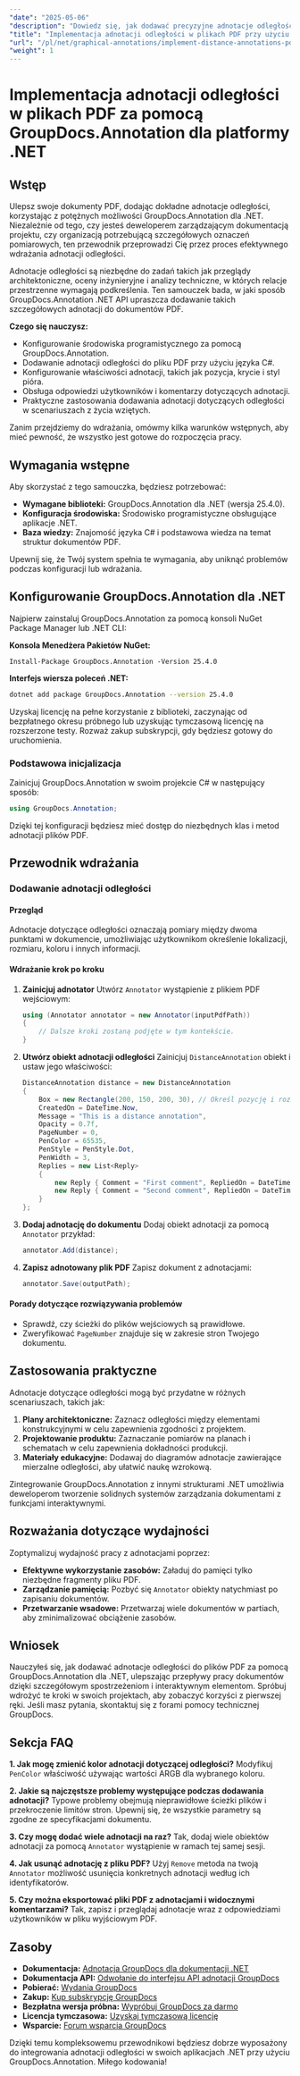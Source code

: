 ```yaml
---
"date": "2025-05-06"
"description": "Dowiedz się, jak dodawać precyzyjne adnotacje odległości do dokumentów PDF za pomocą GroupDocs.Annotation dla .NET. Ten przewodnik obejmuje konfigurację, ustawienia i praktyczne zastosowania."
"title": "Implementacja adnotacji odległości w plikach PDF przy użyciu GroupDocs.Annotation dla .NET"
"url": "/pl/net/graphical-annotations/implement-distance-annotations-pdfs-groupdocs-dotnet/"
"weight": 1
---
```


# Implementacja adnotacji odległości w plikach PDF za pomocą GroupDocs.Annotation dla platformy .NET

## Wstęp

Ulepsz swoje dokumenty PDF, dodając dokładne adnotacje odległości, korzystając z potężnych możliwości GroupDocs.Annotation dla .NET. Niezależnie od tego, czy jesteś deweloperem zarządzającym dokumentacją projektu, czy organizacją potrzebującą szczegółowych oznaczeń pomiarowych, ten przewodnik przeprowadzi Cię przez proces efektywnego wdrażania adnotacji odległości.

Adnotacje odległości są niezbędne do zadań takich jak przeglądy architektoniczne, oceny inżynieryjne i analizy techniczne, w których relacje przestrzenne wymagają podkreślenia. Ten samouczek bada, w jaki sposób GroupDocs.Annotation .NET API upraszcza dodawanie takich szczegółowych adnotacji do dokumentów PDF.

**Czego się nauczysz:**
- Konfigurowanie środowiska programistycznego za pomocą GroupDocs.Annotation.
- Dodawanie adnotacji odległości do pliku PDF przy użyciu języka C#.
- Konfigurowanie właściwości adnotacji, takich jak pozycja, krycie i styl pióra.
- Obsługa odpowiedzi użytkowników i komentarzy dotyczących adnotacji.
- Praktyczne zastosowania dodawania adnotacji dotyczących odległości w scenariuszach z życia wziętych.

Zanim przejdziemy do wdrażania, omówmy kilka warunków wstępnych, aby mieć pewność, że wszystko jest gotowe do rozpoczęcia pracy.

## Wymagania wstępne

Aby skorzystać z tego samouczka, będziesz potrzebować:
- **Wymagane biblioteki:** GroupDocs.Annotation dla .NET (wersja 25.4.0).
- **Konfiguracja środowiska:** Środowisko programistyczne obsługujące aplikacje .NET.
- **Baza wiedzy:** Znajomość języka C# i podstawowa wiedza na temat struktur dokumentów PDF.

Upewnij się, że Twój system spełnia te wymagania, aby uniknąć problemów podczas konfiguracji lub wdrażania.

## Konfigurowanie GroupDocs.Annotation dla .NET

Najpierw zainstaluj GroupDocs.Annotation za pomocą konsoli NuGet Package Manager lub .NET CLI:

**Konsola Menedżera Pakietów NuGet:**
```shell
Install-Package GroupDocs.Annotation -Version 25.4.0
```

**Interfejs wiersza poleceń .NET:**
```bash
dotnet add package GroupDocs.Annotation --version 25.4.0
```

Uzyskaj licencję na pełne korzystanie z biblioteki, zaczynając od bezpłatnego okresu próbnego lub uzyskując tymczasową licencję na rozszerzone testy. Rozważ zakup subskrypcji, gdy będziesz gotowy do uruchomienia.

### Podstawowa inicjalizacja

Zainicjuj GroupDocs.Annotation w swoim projekcie C# w następujący sposób:
```csharp
using GroupDocs.Annotation;
```

Dzięki tej konfiguracji będziesz mieć dostęp do niezbędnych klas i metod adnotacji plików PDF.

## Przewodnik wdrażania

### Dodawanie adnotacji odległości

#### Przegląd

Adnotacje dotyczące odległości oznaczają pomiary między dwoma punktami w dokumencie, umożliwiając użytkownikom określenie lokalizacji, rozmiaru, koloru i innych informacji.

#### Wdrażanie krok po kroku
1. **Zainicjuj adnotator**
   Utwórz `Annotator` wystąpienie z plikiem PDF wejściowym:
   ```csharp
   using (Annotator annotator = new Annotator(inputPdfPath))
   {
       // Dalsze kroki zostaną podjęte w tym kontekście.
   }
   ```
2. **Utwórz obiekt adnotacji odległości**
   Zainicjuj `DistanceAnnotation` obiekt i ustaw jego właściwości:
   ```csharp
   DistanceAnnotation distance = new DistanceAnnotation
   {
       Box = new Rectangle(200, 150, 200, 30), // Określ pozycję i rozmiar.
       CreatedOn = DateTime.Now,
       Message = "This is a distance annotation",
       Opacity = 0.7f,
       PageNumber = 0,
       PenColor = 65535,
       PenStyle = PenStyle.Dot,
       PenWidth = 3,
       Replies = new List<Reply>
       {
           new Reply { Comment = "First comment", RepliedOn = DateTime.Now },
           new Reply { Comment = "Second comment", RepliedOn = DateTime.Now }
       }
   };
   ```
3. **Dodaj adnotację do dokumentu**
   Dodaj obiekt adnotacji za pomocą `Annotator` przykład:
   ```csharp
   annotator.Add(distance);
   ```
4. **Zapisz adnotowany plik PDF**
   Zapisz dokument z adnotacjami:
   ```csharp
   annotator.Save(outputPath);
   ```

#### Porady dotyczące rozwiązywania problemów
- Sprawdź, czy ścieżki do plików wejściowych są prawidłowe.
- Zweryfikować `PageNumber` znajduje się w zakresie stron Twojego dokumentu.

## Zastosowania praktyczne

Adnotacje dotyczące odległości mogą być przydatne w różnych scenariuszach, takich jak:
1. **Plany architektoniczne:** Zaznacz odległości między elementami konstrukcyjnymi w celu zapewnienia zgodności z projektem.
2. **Projektowanie produktu:** Zaznaczanie pomiarów na planach i schematach w celu zapewnienia dokładności produkcji.
3. **Materiały edukacyjne:** Dodawaj do diagramów adnotacje zawierające mierzalne odległości, aby ułatwić naukę wzrokową.

Zintegrowanie GroupDocs.Annotation z innymi strukturami .NET umożliwia deweloperom tworzenie solidnych systemów zarządzania dokumentami z funkcjami interaktywnymi.

## Rozważania dotyczące wydajności

Zoptymalizuj wydajność pracy z adnotacjami poprzez:
- **Efektywne wykorzystanie zasobów:** Załaduj do pamięci tylko niezbędne fragmenty pliku PDF.
- **Zarządzanie pamięcią:** Pozbyć się `Annotator` obiekty natychmiast po zapisaniu dokumentów.
- **Przetwarzanie wsadowe:** Przetwarzaj wiele dokumentów w partiach, aby zminimalizować obciążenie zasobów.

## Wniosek

Nauczyłeś się, jak dodawać adnotacje odległości do plików PDF za pomocą GroupDocs.Annotation dla .NET, ulepszając przepływy pracy dokumentów dzięki szczegółowym spostrzeżeniom i interaktywnym elementom. Spróbuj wdrożyć te kroki w swoich projektach, aby zobaczyć korzyści z pierwszej ręki. Jeśli masz pytania, skontaktuj się z forami pomocy technicznej GroupDocs.

## Sekcja FAQ

**1. Jak mogę zmienić kolor adnotacji dotyczącej odległości?**
   Modyfikuj `PenColor` właściwość używając wartości ARGB dla wybranego koloru.

**2. Jakie są najczęstsze problemy występujące podczas dodawania adnotacji?**
   Typowe problemy obejmują nieprawidłowe ścieżki plików i przekroczenie limitów stron. Upewnij się, że wszystkie parametry są zgodne ze specyfikacjami dokumentu.

**3. Czy mogę dodać wiele adnotacji na raz?**
   Tak, dodaj wiele obiektów adnotacji za pomocą `Annotator` wystąpienie w ramach tej samej sesji.

**4. Jak usunąć adnotację z pliku PDF?**
   Użyj `Remove` metoda na twoją `Annotator` możliwość usunięcia konkretnych adnotacji według ich identyfikatorów.

**5. Czy można eksportować pliki PDF z adnotacjami i widocznymi komentarzami?**
   Tak, zapisz i przeglądaj adnotacje wraz z odpowiedziami użytkowników w pliku wyjściowym PDF.

## Zasoby
- **Dokumentacja:** [Adnotacja GroupDocs dla dokumentacji .NET](https://docs.groupdocs.com/annotation/net/)
- **Dokumentacja API:** [Odwołanie do interfejsu API adnotacji GroupDocs](https://reference.groupdocs.com/annotation/net/)
- **Pobierać:** [Wydania GroupDocs](https://releases.groupdocs.com/annotation/net/)
- **Zakup:** [Kup subskrypcję GroupDocs](https://purchase.groupdocs.com/buy)
- **Bezpłatna wersja próbna:** [Wypróbuj GroupDocs za darmo](https://releases.groupdocs.com/annotation/net/)
- **Licencja tymczasowa:** [Uzyskaj tymczasową licencję](https://purchase.groupdocs.com/temporary-license/)
- **Wsparcie:** [Forum wsparcia GroupDocs](https://forum.groupdocs.com/c/annotation/) 

Dzięki temu kompleksowemu przewodnikowi będziesz dobrze wyposażony do integrowania adnotacji odległości w swoich aplikacjach .NET przy użyciu GroupDocs.Annotation. Miłego kodowania!